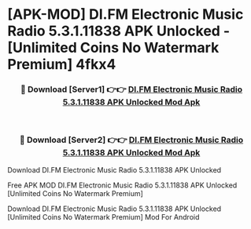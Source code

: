 # [APK-MOD] DI.FM  Electronic Music Radio 5.3.1.11838 APK Unlocked - [Unlimited Coins No Watermark Premium] 4fkx4



<div align="center">
<h3>🔴 Download [Server1] 👉👉 <a href="https://momento.my/?title=DI.FM__Electronic_Music_Radio_5.3.1.11838_APK_Unlocked">DI.FM  Electronic Music Radio 5.3.1.11838 APK Unlocked Mod Apk</a></h3><br>

<h3>🔴 Download [Server2] 👉👉 <a href="https://momento.my/?title=DI.FM__Electronic_Music_Radio_5.3.1.11838_APK_Unlocked">DI.FM  Electronic Music Radio 5.3.1.11838 APK Unlocked Mod Apk</a></h3>
</div>



Download DI.FM  Electronic Music Radio 5.3.1.11838 APK Unlocked 

Free APK MOD DI.FM  Electronic Music Radio 5.3.1.11838 APK Unlocked [Unlimited Coins No Watermark Premium]

Download DI.FM  Electronic Music Radio 5.3.1.11838 APK Unlocked [Unlimited Coins No Watermark Premium] Mod For Android
